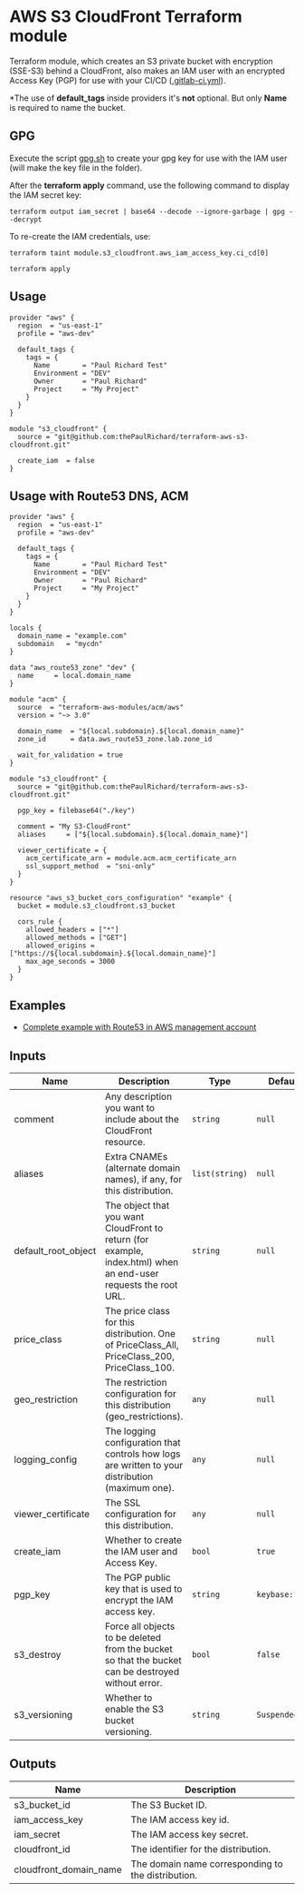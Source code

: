 # AWS S3 CloudFront Terraform module

Terraform module, which creates an S3 private bucket with encryption (SSE-S3) behind a CloudFront, also makes an IAM user with an encrypted Access Key (PGP) for use with your CI/CD ([.gitlab-ci.yml](examples/complete/.gitlab-ci.yml)).

*The use of **default_tags** inside providers it's **not** optional. But only **Name** is required to name the bucket.

## GPG

Execute the script [gpg.sh](gpg.sh) to create your gpg key for use with the IAM user (will make the key file in the folder).

After the **terraform apply** command, use the following command to display the IAM secret key:

```
terraform output iam_secret | base64 --decode --ignore-garbage | gpg --decrypt 
```

To re-create the IAM credentials, use:

```
terraform taint module.s3_cloudfront.aws_iam_access_key.ci_cd[0]

terraform apply
```

## Usage 

```hcl
provider "aws" {
  region  = "us-east-1"
  profile = "aws-dev"

  default_tags {
    tags = {
      Name        = "Paul Richard Test"
      Environment = "DEV"
      Owner       = "Paul Richard"
      Project     = "My Project"
    }
  }
}

module "s3_cloudfront" {
  source = "git@github.com:thePaulRichard/terraform-aws-s3-cloudfront.git"

  create_iam  = false
}
```

## Usage with Route53 DNS, ACM

```hcl
provider "aws" {
  region  = "us-east-1"
  profile = "aws-dev"

  default_tags {
    tags = {
      Name        = "Paul Richard Test"
      Environment = "DEV"
      Owner       = "Paul Richard"
      Project     = "My Project"
    }
  }
}

locals {
  domain_name = "example.com"
  subdomain   = "mycdn"
}

data "aws_route53_zone" "dev" {
  name     = local.domain_name
}

module "acm" {
  source  = "terraform-aws-modules/acm/aws"
  version = "~> 3.0"

  domain_name  = "${local.subdomain}.${local.domain_name}"
  zone_id      = data.aws_route53_zone.lab.zone_id

  wait_for_validation = true
}

module "s3_cloudfront" {
  source = "git@github.com:thePaulRichard/terraform-aws-s3-cloudfront.git"

  pgp_key = filebase64("./key")

  comment = "My S3-CloudFront"
  aliases     = ["${local.subdomain}.${local.domain_name}"]

  viewer_certificate = {
    acm_certificate_arn = module.acm.acm_certificate_arn
    ssl_support_method  = "sni-only"
  }
}

resource "aws_s3_bucket_cors_configuration" "example" {
  bucket = module.s3_cloudfront.s3_bucket

  cors_rule {
    allowed_headers = ["*"]
    allowed_methods = ["GET"]
    allowed_origins = ["https://${local.subdomain}.${local.domain_name}"]
    max_age_seconds = 3000
  }
}

```

## Examples

- [Complete example with Route53 in AWS management account](examples/complete)

## Inputs

| Name | Description | Type | Default |	Required |
| --- | --- | --- | --- | --- |
| comment | Any description you want to include about the CloudFront resource. | `string` | `null` | no |
| aliases | Extra CNAMEs (alternate domain names), if any, for this distribution. | `list(string)` | `null` | no |
| default_root_object | The object that you want CloudFront to return (for example, index.html) when an end-user requests the root URL. | `string` | `null` | no |
| price_class | The price class for this distribution. One of PriceClass_All, PriceClass_200, PriceClass_100. | `string` | `null` | no |
| geo_restriction | The restriction configuration for this distribution (geo_restrictions). | `any` | `null` | no |
| logging_config | The logging configuration that controls how logs are written to your distribution (maximum one). | `any` | `null` | no |
| viewer_certificate | The SSL configuration for this distribution. | `any` | `null` | no |
| create_iam | Whether to create the IAM user and Access Key. | `bool` | `true` | no |
| pgp_key | The PGP public key that is used to encrypt the IAM access key. | `string` | `keybase:test` | no |
| s3_destroy | Force all objects to be deleted from the bucket so that the bucket can be destroyed without error. | `bool` | `false` | no |
| s3_versioning | Whether to enable the S3 bucket versioning. | `string` | `Suspended` | no |

## Outputs

| Name | Description |
| --- | --- |
| s3_bucket_id | The S3 Bucket ID. |
| iam_access_key | The IAM access key id. |
| iam_secret | The IAM access key secret. |
| cloudfront_id | The identifier for the distribution. |
| cloudfront_domain_name | The domain name corresponding to the distribution. |
